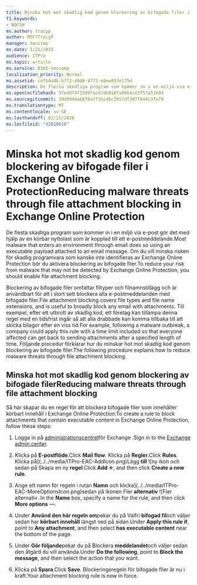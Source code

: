 ```yaml
---
title: Minska hot mot skadlig kod genom blockering av bifogade filer i Exchange Online Protection
f1.keywords:
- NOCSH
ms.author: tracyp
author: MSFTTracyP
manager: dansimp
ms.date: 1/21/2015
audience: ITPro
ms.topic: article
ms.service: O365-seccomp
localization_priority: Normal
ms.assetid: c4fb4a86-b772-49d0-8773-e8ee897e175d
description: De flesta skadliga program som kommer in i en miljö via e-post gör det med hjälp av en körbar nyttolast som är kopplad till ett e-postmeddelande. Om du vill minska risken för skadlig programvara som kanske inte identifieras av Exchange Online Protection bör du aktivera blockering av bifogade filer.
ms.openlocfilehash: 57ed0f4f15997ac67db010fa96b4ce5f57a51604
ms.sourcegitcommit: 3dd9944a6070a7f35c4bc2b57df397f844c3fe79
ms.translationtype: MT
ms.contentlocale: sv-SE
ms.lasthandoff: 02/15/2020
ms.locfileid: "42810610"
---
```

# <a name="reducing-malware-threats-through-file-attachment-blocking-in-exchange-online-protection"></a><span data-ttu-id="a2a56-104">Minska hot mot skadlig kod genom blockering av bifogade filer i Exchange Online Protection</span><span class="sxs-lookup"><span data-stu-id="a2a56-104">Reducing malware threats through file attachment blocking in Exchange Online Protection</span></span>

<span data-ttu-id="a2a56-105">De flesta skadliga program som kommer in i en miljö via e-post gör det med hjälp av en körbar nyttolast som är kopplad till ett e-postmeddelande.</span><span class="sxs-lookup"><span data-stu-id="a2a56-105">Most malware that enters an environment through email does so using an executable payload attached to an email message.</span></span> <span data-ttu-id="a2a56-106">Om du vill minska risken för skadlig programvara som kanske inte identifieras av Exchange Online Protection bör du aktivera blockering av bifogade filer.</span><span class="sxs-lookup"><span data-stu-id="a2a56-106">To reduce your risk from malware that may not be detected by Exchange Online Protection, you should enable file attachment blocking.</span></span>

<span data-ttu-id="a2a56-107">Blockering av bifogade filer omfattar filtyper och filnamnstillägg och är användbart för att i stort sett blockera alla e-postmeddelanden med bifogade filer.</span><span class="sxs-lookup"><span data-stu-id="a2a56-107">File attachment blocking covers file types and file name extensions, and is useful to broadly block any email with attachments.</span></span> <span data-ttu-id="a2a56-108">Till exempel, efter ett utbrott av skadlig kod, ett företag kan tillämpa denna regel med en tidsfrist ingår så att alla drabbade kan komma tillbaka till att skicka bilagor efter en viss tid.</span><span class="sxs-lookup"><span data-stu-id="a2a56-108">For example, following a malware outbreak, a company could apply this rule with a time limit included so that everyone affected can get back to sending attachments after a specified length of time.</span></span> <span data-ttu-id="a2a56-109">Följande procedur förklarar hur du minskar hot mot skadlig kod genom blockering av bifogade filer.</span><span class="sxs-lookup"><span data-stu-id="a2a56-109">The following procedure explains how to reduce malware threats through file attachment blocking.</span></span>

## <a name="reducing-malware-threats-through-file-attachment-blocking"></a><span data-ttu-id="a2a56-110">Minska hot mot skadlig kod genom blockering av bifogade filer</span><span class="sxs-lookup"><span data-stu-id="a2a56-110">Reducing malware threats through file attachment blocking</span></span>

<span data-ttu-id="a2a56-111">Så här skapar du en regel för att blockera bifogade filer som innehåller körbart innehåll i Exchange Online Protection:</span><span class="sxs-lookup"><span data-stu-id="a2a56-111">To create a rule to block attachments that contain executable content in Exchange Online Protection, follow these steps:</span></span>

1. <span data-ttu-id="a2a56-112">Logga in på [administrationscentret](exchange-admin-center-in-exchange-online-protection-eop.md)för Exchange .</span><span class="sxs-lookup"><span data-stu-id="a2a56-112">Sign in to the [Exchange admin center](exchange-admin-center-in-exchange-online-protection-eop.md).</span></span>

2. <span data-ttu-id="a2a56-113">Klicka på **E-postflöde**.</span><span class="sxs-lookup"><span data-stu-id="a2a56-113">Click **Mail flow**.</span></span> <span data-ttu-id="a2a56-114">Klicka på **Regler**.</span><span class="sxs-lookup"><span data-stu-id="a2a56-114">Click **Rules**.</span></span> <span data-ttu-id="a2a56-115">Klicka på](../../media/ITPro-EAC-AddIcon.png)Lägg **till** ![ny ikon och sedan på Skapa en ny **regel**.</span><span class="sxs-lookup"><span data-stu-id="a2a56-115">Click **Add** ![New icon](../../media/ITPro-EAC-AddIcon.png), and then click **Create a new rule**.</span></span>

3. <span data-ttu-id="a2a56-116">Ange ett namn för regeln i rutan **Namn** och klicka](../../media/ITPro-EAC-MoreOptionsIcon.png)sedan på Ikonen Fler **alternativ** ![Fler alternativ .</span><span class="sxs-lookup"><span data-stu-id="a2a56-116">In the **Name** box, specify a name for the rule, and then click **More options** ![More options icon](../../media/ITPro-EAC-MoreOptionsIcon.png).</span></span>

4. <span data-ttu-id="a2a56-117">Under **Använd den här regeln om**pekar du på Valfri **bifogad fil**och väljer sedan har **körbart innehåll** längst ned på sidan.</span><span class="sxs-lookup"><span data-stu-id="a2a56-117">Under **Apply this rule if**, point to **Any attachment**, and then select **has executable content** near the bottom of the page.</span></span>

5. <span data-ttu-id="a2a56-118">Under **Gör följande**pekar du på Blockera **meddelandet**och väljer sedan den åtgärd du vill använda.</span><span class="sxs-lookup"><span data-stu-id="a2a56-118">Under **Do the following**, point to **Block the message**, and then select the action that you want.</span></span>

6. <span data-ttu-id="a2a56-119">Klicka på **Spara**.</span><span class="sxs-lookup"><span data-stu-id="a2a56-119">Click **Save**.</span></span> <span data-ttu-id="a2a56-120">Blockeringsregeln för bifogade filer är nu i kraft.</span><span class="sxs-lookup"><span data-stu-id="a2a56-120">Your attachment blocking rule is now in force.</span></span>
